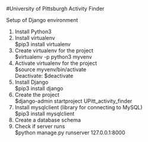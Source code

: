 #University of Pittsburgh Activity Finder

Setup of Django environment
1. Install Python3
2. Install virtualenv\
	$pip3 install virtualenv
3. Create virtualenv for the project\
	$virtualenv -p python3 myvenv
4. Activate virtualenv for the project\
	$source myvenv/bin/activate\
	Deactivate: $deactivate
5. Install Django\
    $pip3 install django
6. Create the project\
	$django-admin startproject UPitt_activity_finder
7. Install mysqlclient (library for connecting to MySQL)\
	$pip3 install mysqlclient
8. Create a database schema
9. Check if server runs\
    $python manage.py runserver 127.0.0.1:8000
